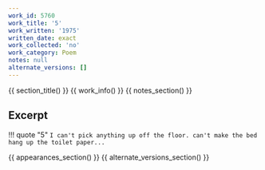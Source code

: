 ```yaml
---
work_id: 5760
work_title: '5'
work_written: '1975'
written_date: exact
work_collected: 'no'
work_category: Poem
notes: null
alternate_versions: []
---
```


{{ section_title() }}
{{ work_info() }}
{{ notes_section() }}
## Excerpt
!!! quote "5"
    ```
    I can't pick anything up
    off the floor.
    can't make the bed
    hang up the toilet paper...
    ```

{{ appearances_section() }}
{{ alternate_versions_section() }}